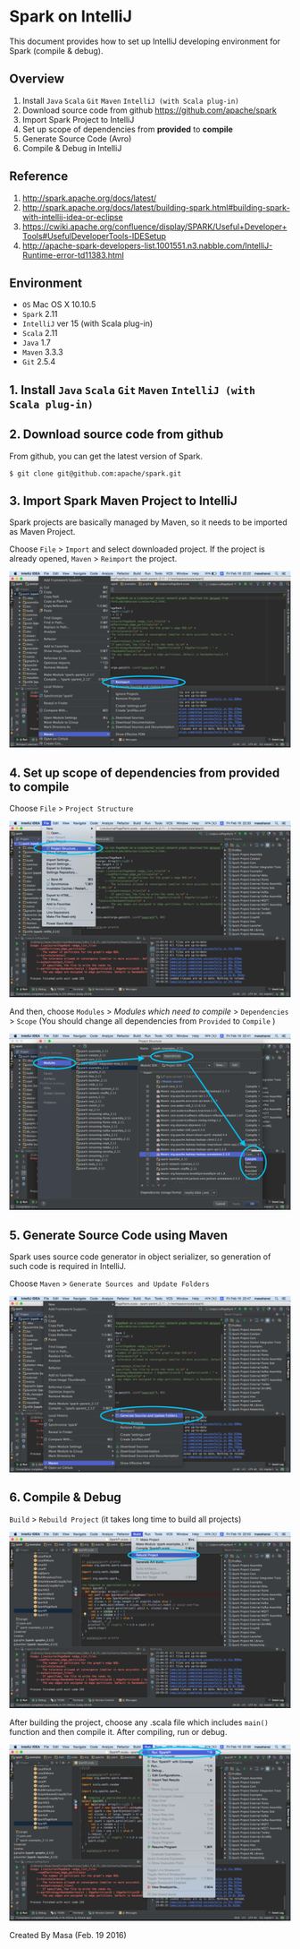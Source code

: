 # Spark on IntelliJ

This document provides how to set up IntelliJ developing environment for Spark (compile & debug).

## Overview
1. Install `Java` `Scala` `Git` `Maven` `IntelliJ (with Scala plug-in)`
2. Download source code from github https://github.com/apache/spark
3. Import Spark Project to IntelliJ
4. Set up scope of dependencies from **provided** to **compile**
5. Generate Source Code (Avro)
6. Compile & Debug in IntelliJ

## Reference
1. http://spark.apache.org/docs/latest/
2. http://spark.apache.org/docs/latest/building-spark.html#building-spark-with-intellij-idea-or-eclipse
3. https://cwiki.apache.org/confluence/display/SPARK/Useful+Developer+Tools#UsefulDeveloperTools-IDESetup
4. http://apache-spark-developers-list.1001551.n3.nabble.com/IntelliJ-Runtime-error-td11383.html

## Environment
- `OS` Mac OS X 10.10.5
- `Spark` 2.11
- `IntelliJ` ver 15 (with Scala plug-in)
- `Scala` 2.11
- `Java` 1.7
- `Maven` 3.3.3
- `Git` 2.5.4

## 1. Install `Java` `Scala` `Git` `Maven` `IntelliJ (with Scala plug-in)`  

## 2. Download source code from github
From github, you can get the latest version of Spark.

```
$ git clone git@github.com:apache/spark.git
```

## 3. Import Spark Maven Project to IntelliJ
Spark projects are basically managed by Maven, so it needs to be imported as Maven Project.

Choose `File` > `Import` and select downloaded project. If the project is already opened, `Maven` > `Reimport` the project.

![Reimport](./SparkonIntelliJ/Reimport.png)



## 4. Set up scope of dependencies from **provided** to **compile**
Choose `File` > `Project Structure`

![Project Structure](./SparkonIntelliJ/ProjectStructure.png)

And then, choose `Modules` > *Modules which need to compile* > `Dependencies` > `Scope` (You should change all dependencies from `Provided` to `Compile` ) 


![Change Scope](./SparkonIntelliJ/ChangeScope.png)

## 5. Generate Source Code using Maven
Spark uses source code generator in object serializer, so generation of such code is required in IntelliJ.

Choose `Maven` > `Generate Sources and Update Folders`

![Generage Source](./SparkonIntelliJ/GenerateSource.png)

## 6. Compile & Debug
`Build` > `Rebuild Project` (it takes long time to build all projects)

![Build](./SparkonIntelliJ/Build.png)

After building the project, choose any .scala file which includes `main()` function and then compile it.
After compiling, run or debug.

![Run](./SparkonIntelliJ/Run.png)

Created By Masa (Feb. 19 2016)
